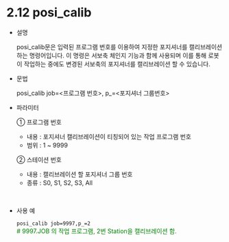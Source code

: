 # 2.12 posi_calib

- 설명 
    
    posi_calib문은 입력된 프로그램 번호를 이용하여 지정한 포지셔너를 캘리브레이션 하는 명령어입니다. 이 명령은 서보축 체인지 기능과 함께 사용되며 이를 통해 로봇이 작업하는 중에도 변경된 서보축의 포지셔너를 캘리브레이션 할 수 있습니다.

- 문법
  
  	posi_calib job=<프로그램 번호>, p_=<포지셔너 그룹번호>

- 파라미터
  
   ① 프로그램 번호
     - 내용 : 포지셔너 캘리브레이션이 티칭되어 있는 작업 프로그램 번호
     - 범위 : 1 ~ 9999
   
   ② 스테이션 번호 
     - 내용 : 캘리브레이션 할 포지셔너 그룹 번호
     - 종류 : S0, S1, S2, S3, All

</br>

- 사용 예
  
   ```posi_calib job=9997,p_=2 ```   
   <span style="color: green">#  9997.JOB 의 작업 프로그램, 2번 Station을 캘리브레이션 함.</span>